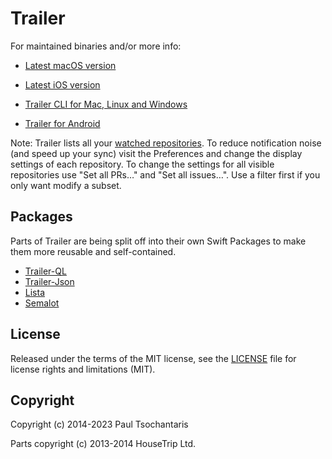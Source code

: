 Trailer
=======

For maintained binaries and/or more info:

- [Latest macOS version](http://ptsochantaris.github.io/trailer/)

- [Latest iOS version](https://itunes.apple.com/app/id806104975?mt=8)

- [Trailer CLI for Mac, Linux and Windows](https://github.com/ptsochantaris/trailer-cli)

- [Trailer for Android](https://github.com/amencarini/droidtrailer)

Note: Trailer lists all your [watched repositories](http://github.com/watching). To reduce notification noise (and speed up your sync) visit the Preferences and change the display settings of each repository. To change the settings for all visible repositories use "Set all PRs…" and "Set all issues…". Use a filter first if you only want modify a subset.

## Packages
Parts of Trailer are being split off into their own Swift Packages to make them more reusable and self-contained.
- [Trailer-QL](https://github.com/ptsochantaris/trailer-ql)
- [Trailer-Json](https://github.com/ptsochantaris/trailer-json)
- [Lista](https://github.com/ptsochantaris/lista)
- [Semalot](https://github.com/ptsochantaris/semalot)

## License

Released under the terms of the MIT license, see the [LICENSE](LICENSE.txt) file for license rights and limitations (MIT).

## Copyright

Copyright (c) 2014-2023 Paul Tsochantaris

Parts copyright (c) 2013-2014 HouseTrip Ltd.

